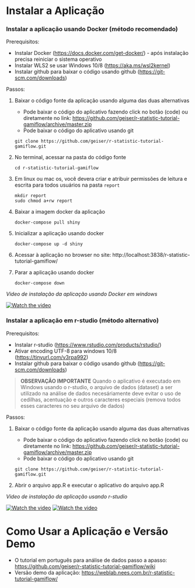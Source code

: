 # Instalar a Aplicação

### Instalar a aplicação usando Docker (método recomendado)

Prerequisitos:
- Instalar Docker (https://docs.docker.com/get-docker/) - após instalação precisa reiniciar o sistema operativo
- Instalar WLS2 se usar Windows 10/8 (https://aka.ms/wsl2kernel)
- Instalar github para baixar o código usando github (https://git-scm.com/downloads)

Passos:
1. Baixar o código fonte da aplicação usando alguma das duas alternativas
   - Pode baixar o código do aplicativo fazendo click no botão (code) ou diretamente no link: https://github.com/geiser/r-statistic-tutorial-gamiflow/archive/master.zip
   - Pode baixar o código do aplicativo usando git
   ```
   git clone https://github.com/geiser/r-statistic-tutorial-gamiflow.git
   ```

2. No terminal, acessar na pasta do código fonte
   ```
   cd r-statistic-tutorial-gamiflow
   ```

3. Em linux ou mac os, você devera criar e atribuir permissões de leitura e escrita para todos usuários na pasta `report`
   ```
   mkdir report
   sudo chmod a+rw report
   ```

4. Baixar a imagem docker da aplicação
   ```
   docker-compose pull shiny
   ```

5. Inicializar a aplicação usando docker
   ```
   docker-compose up -d shiny
   ```

6. Acessar à aplicação no browser no site: http://localhost:3838/r-statistic-tutorial-gamiflow/


7. Parar a aplicação usando docker
   ```
   docker-compose down
   ```

*Video de instalação da aplicação usando Docker em windows* 

   [![Watch the video](https://img.youtube.com/vi/aPuLWGwQYHU/hqdefault.jpg)](https://www.youtube.com/embed/aPuLWGwQYHU)



### Instalar a aplicação em r-studio (método alternativo)

Prerequisitos:
- Instalar r-studio (https://www.rstudio.com/products/rstudio/)
- Ativar encoding UTF-8 para windows 10/8 (https://tinyurl.com/v3rpa992)
- Instalar github para baixar o código usando github (https://git-scm.com/downloads)

> **OBSERVAÇÃO IMPORTANTE**
>  Quando o aplicativo é executado em Windows usando o r-studio, o arquivo de dados (dataset) a ser utilizado na análise de dados
>  necesáriamente deve evitar o uso de cedilhas, acentuação e outros caracteres especiais (remova todos esses caracteres no seu arquivo de dados)

Passos:
1. Baixar o código fonte da aplicação usando alguma das duas alternativas
   - Pode baixar o código do aplicativo fazendo click no botão (code) ou diretamente no link: https://github.com/geiser/r-statistic-tutorial-gamiflow/archive/master.zip
   - Pode baixar o código do aplicativo usando git
   ```
   git clone https://github.com/geiser/r-statistic-tutorial-gamiflow.git
   ```
   
2. Abrir o arquivo app.R e executar o aplicativo do arquivo app.R 
   
*Video de instalação da aplicação usando r-studio* 

   [![Watch the video](https://img.youtube.com/vi/Dcpdo4MW2g4/hqdefault.jpg)](https://www.youtube.com/embed/Dcpdo4MW2g4)
   [![Watch the video](https://img.youtube.com/vi/5qjEO99wZuE/hqdefault.jpg)](https://www.youtube.com/embed/5qjEO99wZuE)



# Como Usar a Aplicação e Versão Demo

* O tutorial em português para análise de dados passo a apasso: https://github.com/geiser/r-statistic-tutorial-gamiflow/wiki
* Versão demo da aplicação: https://weblab.nees.com.br/r-statistic-tutorial-gamiflow/
